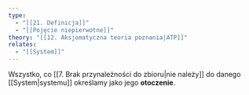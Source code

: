 ```yaml
---
type:
  - "[[21. Definicja]]"
  - "[[Pojęcie niepierwotne]]"
theory: "[[12. Aksjomatyczna teoria poznania|ATP]]"
relates:
  - "[[System]]"
---
```

Wszystko, co [[7. Brak przynależności do zbioru|nie należy]] do danego [[System|systemu]] określamy jako jego **otoczenie**.